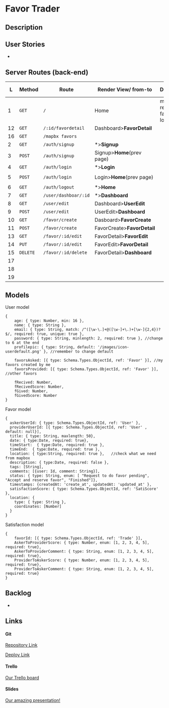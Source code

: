 # Favor Trader



## Description



## User Stories

- 





## Server Routes (back-end)





| L    | **Method** | **Route**            | **Render View/ from-to**    | **Description**               | **Request - Body**  |
| ---- | ---------- | -------------------- | --------------------------- | ----------------------------- | ------------------- |
| 1    | `GET`      | `/`                  | Home                        | mapbox render favor locations |                     |
| 12   | `GET`      | `/:id/favordetail`   | Dashboard>**FavorDetail**   |                               |                     |
| 16   | `GET`      | `/mapbx favors`      |                             |                               |                     |
| 2    | `GET`      | `/auth/signup`       | *>**Signup**                |                               |                     |
| 3    | `POST`     | `/auth/signup`       | Signup>**Home**(prev page)  |                               | `{email, password}` |
| 4    | `GET`      | `/auth/login`        | *>**Login**                 |                               |                     |
| 5    | `POST`     | `/auth/login`        | Login>**Home**(prev page)   |                               | `{email, password}` |
| 6    | `GET`      | `/auth/logout`       | *>**Home**                  |                               |                     |
| 7    | `GET`      | `/user/dashboar/:id` | *>**Dashboard**             |                               |                     |
| 8    | `GET`      | `/user/edit`         | Dashboard>**UserEdit**      |                               |                     |
| 9    | `POST`     | `/user/edit`         | UserEdit>**Dashboard**      |                               |                     |
| 10   | `GET`      | `/favor/create`      | Dasboard>**FavorCreate**    |                               |                     |
| 11   | `POST`     | `/favor/create`      | FavorCreate>**FavorDetail** |                               |                     |
| 13   | `GET`      | `/favor/:id/edit`    | FavorDetail>**FavorEdit**   |                               |                     |
| 14   | `PUT`      | `/favor/:id/edit`    | FavorEdit>**FavorDetail**   |                               |                     |
| 15   | `DELETE`   | `/favor/:id/delete`  | FavorDetail>**Dashboard**   |                               |                     |
| 17   |            |                      |                             |                               |                     |
| 18   |            |                      |                             |                               |                     |
| 19   |            |                      |                             |                               |                     |



## Models

User model

```
{
    age: { type: Number, min: 16 }, 
    name: { type: String },
    email: { type: String, match: /^([\w-\.]+@([\w-]+\.)+[\w-]{2,4})?$/, required: true, unique: true },
    password: { type: String, minlength: 2, required: true }, //change to 6 at the end
    profilepic: { type: String, default: '/images/icon-userdefault.png' }, //remember to change default
   
    favorsAsked: [{ type: Schema.Types.ObjectId, ref: 'Favor' }], //my favors created by me
    favorsProvided: [{ type: Schema.Types.ObjectId, ref: 'Favor' }], //other favors

    fRecived: Number,
    fRecivedScore: Number,
    fGived: Number,
    fGivedScore: Number
}
```

Favor model

```
{
  askerUserId: { type: Schema.Types.ObjectId, ref: 'User' },
  providerUserId: [{ type: Schema.Types.ObjectId, ref: 'User' , default: null}],
  title: { type: String, maxlength: 50},
  date: { type:Date, required: true},
  timeStart:  { type:Date, required: true },
  timeEnd:  { type:Date, required: true },
  location: { type:String, required: true },   //check what we need from mapbox
  description: { type:Date, required: false },
  tags: [String],
  comments: [{user: Id, comment: String}], 
  status: { type: String, enum: [ "Request to do favor pending", "Accept and reserve favor", "Finished"]},
  timestamps: {createdAt: 'create_at', updatedAt: 'updated_at' },
  satisfactionScore: { type: Schema.Types.ObjectId, ref: 'SatiScore' },
  location: { 
    type: { type: String }, 
    coordinates: [Number]
  }
}
```

Satisfaction model

```
{
    favorId: [{ type: Schema.Types.ObjectId, ref: 'Trade' }],
    AskerToProviderScore: { type: Number, enum: [1, 2, 3, 4, 5], required: true},
    AskerToProviderComment: { type: String, enum: [1, 2, 3, 4, 5], required: true},
    ProviderToAskerScore: { type: Number, enum: [1, 2, 3, 4, 5], required: true},
    ProviderToAskerComment: { type: String, enum: [1, 2, 3, 4, 5], required: true}
}
```

## Backlog

- 

## Links

#### Git

[Repository Link](https://github.com/MartaJank/why-so-serial-m2-project)

[Deploy Link](https://why-so-serial.herokuapp.com/)

#### Trello

[Our Trello board](https://trello.com/b/twrgxecA/favor-trello)

#### Slides

[Our amazing presentation!](https://docs.google.com/presentation/)